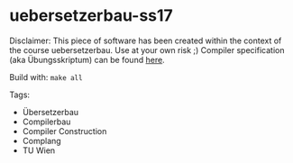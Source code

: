 # uebersetzerbau-ss17
Disclaimer:
This piece of software has been created within the context of the course uebersetzerbau. Use at your own risk ;)
Compiler specification (aka Übungsskriptum) can be found [here](http://www.complang.tuwien.ac.at/ublu/skriptum/skriptum17.pdf).

Build with: `make all`

Tags:
- Übersetzerbau
- Compilerbau
- Compiler Construction
- Complang
- TU Wien
